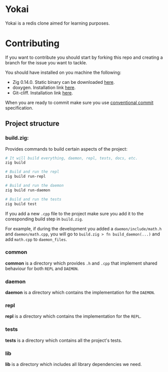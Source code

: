 # Yokai

Yokai is a redis clone aimed for learning purposes.

# Contributing

If you want to contribute you should start by forking this repo and creating
a branch for the issue you want to tackle.

You should have installed on you machine the following:
- Zig 0.14.0. Static binary can be downloaded [here](https://github.com/ziglang/zig/releases/tag/0.14.0).
- doxygen. Installation link [here](https://www.doxygen.nl/download.html).
- Git-cliff. Installation link [here](https://git-cliff.org/docs/installation/).

When you are ready to commit make sure you use [conventional commit](https://www.conventionalcommits.org/en/v1.0.0/)
specification.

## Project structure

### build.zig:

Provides commands to build certain aspects of the project:
```bash
# It will build everything, daemon, repl, tests, docs, etc.
zig build

# Build and run the repl
zig build run-repl

# Build and run the daemon
zig build run-daemon

# Build and run the tests
zig build test
```

If you add a new `.cpp` file to the project make sure you add it to the
coresponding build step in `build.zig`.

For example, if during the development you added a `daemon/include/math.h` and
`daemon/math.cpp`, you will go to `build.zig > fn build_daemon(...)` and add
`math.cpp` to `daemon_files`.

### common

**common** is a directory which provides `.h` and `.cpp` that implement
shared behaviour for both `REPL` and `DAEMON`.

### daemon
**daemon** is a directory which contains the implementation for the `DAEMON`.

### repl
**repl** is a directory which contains the implementation for the `REPL`.

### tests
**tests** is a directory which contains all the project's tests.

### lib
**lib** is a directory which includes all library dependencies we need.

